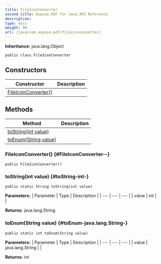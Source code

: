 ```yaml
---
title: FileIconConverter
second_title: Aspose.PDF for Java API Reference
description: 
type: docs
weight: 98
url: /java/com.aspose.pdf/fileiconconverter/
---
```

**Inheritance:**
java.lang.Object
```
public class FileIconConverter
```
## Constructors

| Constructor | Description |
| --- | --- |
| [FileIconConverter()](#FileIconConverter--) |  |
## Methods

| Method | Description |
| --- | --- |
| [toString(int value)](#toString-int-) |  |
| [toEnum(String value)](#toEnum-java.lang.String-) |  |
### FileIconConverter() {#FileIconConverter--}
```
public FileIconConverter()
```


### toString(int value) {#toString-int-}
```
public static String toString(int value)
```




**Parameters:**
| Parameter | Type | Description |
| --- | --- | --- |
| value | int |  |

**Returns:**
java.lang.String
### toEnum(String value) {#toEnum-java.lang.String-}
```
public static int toEnum(String value)
```




**Parameters:**
| Parameter | Type | Description |
| --- | --- | --- |
| value | java.lang.String |  |

**Returns:**
int
